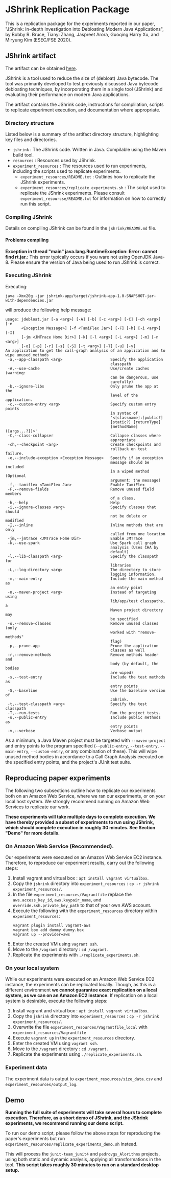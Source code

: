 # JShrink Replication Package

This is a replication package for the experiments reported in our paper,
"JShrink: In-depth Investigation into Debloating Modern Java Applications",
by Bobby R. Bruce, Tianyi Zhang, Jaspreet Arora, Guoqing Harry Xu, and Miryung
Kim (ESEC/FSE 2020).

## JShrink artifact

The artifact can be obtained [here](
https://doi.org/10.6084/m9.figshare.12435542).

JShrink is a tool used to reduce the size of (debloat) Java bytecode. The tool
was primarily developed to test previously discussed Java bytecode debloating
techniques, by incorporating them in a single tool (JShrink) and evaluating
their performance on modern Java applications.

The artifact contains the JShrink code, instructions for complilation, scripts
to replicate experiment execution, and documentation where appropriate.

### Directory structure

Listed below is a summary of the artifact directory structure, highlighting
key files and directories.

* `jshrink` : The JShrink code. Written in Java. Compilable using the Maven
build tool.
* `resources` : Resources used by JShrink.
* `experiment_resources` : The resources used to run experiments, including
the scripts used to replicate experiments.
  * `experiment_resources/README.txt` : Outlines how to replicate the
JShrink experiments.
  * `experiment_resources/replicate_experiments.sh` : The script used to
replicate the JShrink experiments. Please consult
`experiment_resourcse/README.txt` for information on how to correctly run
this script.

### Compiling JShrink

Details on compiling JShrink can be found in the `jshrink/README.md` file.

#### Problems compiling

**Exception in thread "main" java.lang.RuntimeException: Error: cannot find
rt.jar.**: This error typically occurs if you ware not using OpenJDK Java-8.
Please ensure the version of Java being used to run JShrink is correct.

### Executing JShrink

Executing:

```
java -Xmx20g -jar jshrink-app/target/jshrink-app-1.0-SNAPSHOT-jar-with-dependencies.jar
```

will produce the following help message:

```
usage: jdebloat.jar [-a <arg>] [-A] [-b] [-c <arg>] [-C] [-ch <arg>] [-e
       <Exception Message>] [-f <TamiFlex Jar>] [-F] [-h] [-i <arg>] [-I]
       [-jm <JMTrace Home Dir>] [-k] [-l <arg>] [-L <arg>] [-m] [-n <arg>]
       [-o] [-p] [-r] [-s] [-S] [-t <arg>] [-T] [-u] [-v]
An application to get the call-graph analysis of an application and to
wipe unused methods
 -a,--app-classpath <arg>                     Specify the application
                                              classpath
 -A,--use-cache                               Use/create caches (warning:
                                              can be dangerous, use
                                              carefully)
 -b,--ignore-libs                             Only prune the app at the
                                              level of the application.
 -c,--custom-entry <arg>                      Specify custom entry points
                                              in syntax of
                                              '<[classname]:[public?]
                                              [static?] [returnType]
                                              [methodName]([args...?])>'
 -C,--class-collapser                         Collapse classes where
                                              appropriate
 -ch,--checkpoint <arg>                       Create checkpoints and
                                              rollback on test failure.
 -e,--include-exception <Exception Message>   Specify if an exception
                                              message should be included
                                              in a wiped method (Optional
                                              argument: the message)
 -f,--tamiflex <TamiFlex Jar>                 Enable TamiFlex
 -F,--remove-fields                           Remove unused field members
                                              of a class.
 -h,--help                                    Help
 -i,--ignore-classes <arg>                    Specify classes that should
                                              not be delete or modified
 -I,--inline                                  Inline methods that are only
                                              called from one location
 -jm,--jmtrace <JMTrace Home Dir>             Enable JMTrace
 -k,--use-spark                               Use Spark call graph
                                              analysis (Uses CHA by
                                              default)
 -l,--lib-classpath <arg>                     Specify the classpath for
                                              libraries
 -L,--log-directory <arg>                     The directory to store
                                              logging information.
 -m,--main-entry                              Include the main method as
                                              an entry point
 -n,--maven-project <arg>                     Instead of targeting using
                                              lib/app/test classpaths, a
                                              Maven project directory may
                                              be specified
 -o,--remove-classes                          Remove unused classes (only
                                              worked with "remove-methods"
                                              flag)
 -p,--prune-app                               Prune the application
                                              classes as well
 -r,--remove-methods                          Remove methods header and
                                              body (by default, the bodies
                                              are wiped)
 -s,--test-entry                              Include the test methods as
                                              entry points
 -S,--baseline                                Use the baseline version of
                                              JShrink.
 -t,--test-classpath <arg>                    Specify the test classpath
 -T,--run-tests                               Run the project tests.
 -u,--public-entry                            Include public methods as
                                              entry points
 -v,--verbose                                 Verbose output
```

As a minimum, a Java Maven project must be targeted with `--maven-project` and
entry points to the program specified (`--public-entry`, `--test-entry`,
`--main-entry`, `--custom-entry`, or any combination of these). This will
wipe unused method bodies in accordance to a Call Graph Analysis executed
on the specified entry points, and the project's JUnit test suite.

## Reproducing paper experiments

The following two subsections outline how to replicate our experiments both
on an Amazon Web Service, where we ran our experiments, or on your local host
system. We strongly recommend running on Amazon Web Services to replicate
our work.

**These experiments will take multiple days to complete execution. We have
thereby provided a subset of experiments to run using JShrink, which should
complete execution in roughly 30 minutes. See Section "Demo" for more
details.**

### On Amazon Web Service (Recommended).

Our experiments were executed on an Amazon Web Service EC2 instance. Therefore,
to reproduce our experiment results, carry out the following steps:

1. Install vagrant and virtual box :  `apt install vagrant virtualbox`.
2. Copy the `jshrink` directory into
`experiment_resources` : `cp -r jshrink experiment_resources/`.
3. In the file `experiment_resources/Vagrantfile` replace the
`aws.access_key_id`, `aws.keypair_name`, and `override.ssh.private_key_path`
to that of your own AWS account.
4. Execute the following with the `experiment_resources` directory within
`experiment_resources`:
    ```
    vagrant plugin install vagrant-aws
    vagrant box add dummy dummy.box
    vagrant up --provider=aws
    ```
5. Enter the created VM using `vagrant ssh`.
6. Move to the `/vagrant` directory : `cd /vagrant`.
7. Replicate the experiments with `./replicate_experiments.sh`.

### On your local system

While our experiments were executed on an Amazon Web Service EC2 instance, the
experiments can be replicated locally. Though, as this is a different
environment **we cannot guarantee exact replication on a local system, as we
can on an Amazon EC2 instance**. If replication on a local system is desirable,
execute the following steps:

1. Install vagrant and virtual box : `apt install vagrant virtualbox`.
2. Copy the `jshrink` directory into
`experiment_resources` : `cp -r jshrink experiment_resources/`.
3. Overwrite the file `experiment_resources/Vagrantfile_local` with
`experiment_resources/Vagrantfile`
4. Execute `vagrant up` in the `experiment_resources` directory.
5. Enter the created VM using `vagrant ssh`.
6. Move to the `/vagrant` directory : `cd /vagrant`.
7. Replicate the experiments using `./replicate_experiments.sh`.

### Experiment data

The experiment data is output to `experiment_resources/size_data.csv` and
`experiment_resources/output_log`.

## Demo

**Running the full suite of experiments will take several hours to complete
execution. Therefore, as a short demo of JShrink, and the JShrink experiments,
we recommend running our demo script.**

To run our demo script, please follow the above steps for reproducing the
paper's experiments but run
`experiment_resources/replicate_experiments_demo.sh` instead.

This will process the `junit-team_junit4` and `pedrovgs_Alorithms` projects,
using both static and dynamic analysis, applying all transformations in the
tool. **This script takes roughly 30 minutes to run on a standard desktop
setup.**
